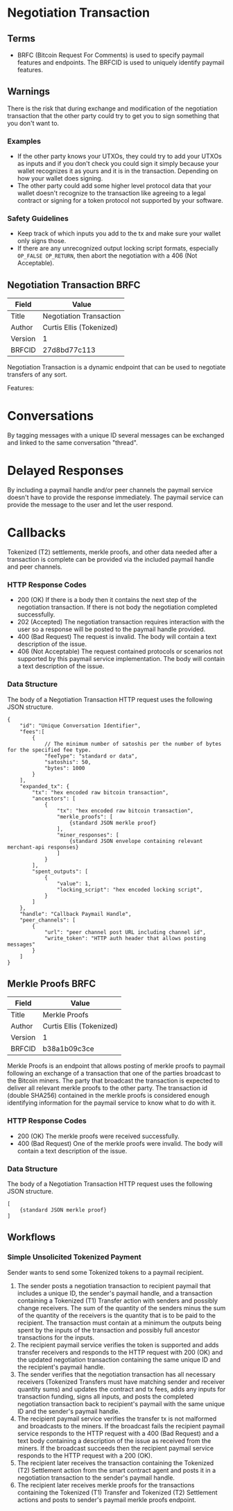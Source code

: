 # Negotiation Transaction

## Terms

* BRFC (Bitcoin Request For Comments) is used to specify paymail features and endpoints. The BRFCID is used to uniquely identify paymail features.

## Warnings

There is the risk that during exchange and modification of the negotiation transaction that the other party could try to get you to sign something that you don't want to.

### Examples

* If the other party knows your UTXOs, they could try to add your UTXOs as inputs and if you don't check you could sign it simply because your wallet recognizes it as yours and it is in the transaction. Depending on how your wallet does signing.
* The other party could add some higher level protocol data that your wallet doesn't recognize to the transaction like agreeing to a legal contract or signing for a token protocol not supported by your software.

### Safety Guidelines

* Keep track of which inputs you add to the tx and make sure your wallet only signs those.
* If there are any unrecognized output locking script formats, especially `OP_FALSE OP_RETURN`, then abort the negotiation with a 406 (Not Acceptable).

## Negotiation Transaction BRFC

| Field    | Value                    |
|----------|--------------------------|
| Title    | Negotiation Transaction  |
| Author   | Curtis Ellis (Tokenized) |
| Version  | 1                        |
| BRFCID   | 27d8bd77c113             |

Negotiation Transaction is a dynamic endpoint that can be used to negotiate transfers of any sort.

Features:

# Conversations

By tagging messages with a unique ID several messages can be exchanged and linked to the same conversation "thread".

# Delayed Responses

By including a paymail handle and/or peer channels the paymail service doesn't have to provide the response immediately. The paymail service can provide the message to the user and let the user respond.

# Callbacks

Tokenized (T2) settlements, merkle proofs, and other data needed after a transaction is complete can be provided via the included paymail handle and peer channels.

### HTTP Response Codes

* 200 (OK) If there is a body then it contains the next step of the negotiation transaction. If there is not body the negotiation completed successfully.
* 202 (Accepted) The negotiation transaction requires interaction with the user so a response will be posted to the paymail handle provided.
* 400 (Bad Request) The request is invalid. The body will contain a text description of the issue.
* 406 (Not Acceptable) The request contained protocols or scenarios not supported by this paymail service implementation. The body will contain a text description of the issue.

### Data Structure

The body of a Negotiation Transaction HTTP request uses the following JSON structure.

```
{
	"id": "Unique Conversation Identifier",
	"fees":[
		{
			// The minimum number of satoshis per the number of bytes for the specified fee type.
			"feeType": "standard or data",
			"satoshis": 50,
			"bytes": 1000
		}
	],
	"expanded_tx": {
		"tx": "hex encoded raw bitcoin transaction",
		"ancestors": [
			{
				"tx": "hex encoded raw bitcoin transaction",
				"merkle_proofs": [
					{standard JSON merkle proof}
				],
				"miner_responses": [
					{standard JSON envelope containing relevant merchant-api responses}
				]
			}
		],
		"spent_outputs": [
			{
				"value": 1,
				"locking_script": "hex encoded locking script",
			}
		]
	},
	"handle": "Callback Paymail Handle",
	"peer_channels": [
		{
			"url": "peer channel post URL including channel id",
			"write_token": "HTTP auth header that allows posting messages"
		}
	]
}
```

## Merkle Proofs BRFC

| Field    | Value                    |
|----------|--------------------------|
| Title    | Merkle Proofs  |
| Author   | Curtis Ellis (Tokenized) |
| Version  | 1                        |
| BRFCID   | b38a1b09c3ce             |

Merkle Proofs is an endpoint that allows posting of merkle proofs to paymail following an exchange of a transaction that one of the parties broadcast to the Bitcoin miners. The party that broadcast the transaction is expected to deliver all relevant merkle proofs to the other party. The transaction id (double SHA256) contained in the merkle proofs is considered enough identifying information for the paymail service to know what to do with it.

### HTTP Response Codes

* 200 (OK) The merkle proofs were received successfully.
* 400 (Bad Request) One of the merkle proofs were invalid. The body will contain a text description of the issue.

### Data Structure

The body of a Negotiation Transaction HTTP request uses the following JSON structure.

```
[
	{standard JSON merkle proof}
]
```

## Workflows

### Simple Unsolicited Tokenized Payment

Sender wants to send some Tokenized tokens to a paymail recipient.

1. The sender posts a negotiation transaction to recipient paymail that includes a unique ID, the sender's paymail handle, and a transaction containing a Tokenized (T1) Transfer action with senders and possibly change receivers. The sum of the quantity of the senders minus the sum of the quantity of the receivers is the quantity that is to be paid to the recipient. The transaction must contain at a minimum the outputs being spent by the inputs of the transaction and possibly full ancestor transactions for the inputs.
2. The recipient paymail service verifies the token is supported and adds transfer receivers and responds to the HTTP request with 200 (OK) and the updated negotiation transaction containing the same unique ID and the recipient's paymail handle.
3. The sender verifies that the negotiation transaction has all necessary receivers (Tokenized Transfers must have matching sender and receiver quantity sums) and updates the contract and tx fees, adds any inputs for transaction funding, signs all inputs, and posts the completed negotiation transaction back to recipient's paymail with the same unique ID and the sender's paymail handle.
4. The recipient paymail service verifies the transfer tx is not malformed and broadcasts to the miners. If the broadcast fails the recipient paymail service responds to the HTTP request with a 400 (Bad Request) and a text body containing a description of the issue as received from the miners. If the broadcast succeeds then the recipient paymail service responds to the HTTP request with a 200 (OK).
5. The recipient later receives the transaction containing the Tokenized (T2) Settlement action from the smart contract agent and posts it in a negotiation transaction to the sender's paymail handle.
6. The recipient later receives merkle proofs for the transactions containing the Tokenized (T1) Transfer and Tokenized (T2) Settlement actions and posts to sender's paymail merkle proofs endpoint.
